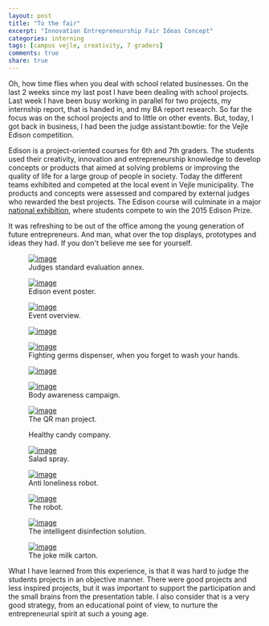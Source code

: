 ```yaml
---
layout: post
title: "To the fair"
excerpt: "Innovation Entrepreneurship Fair Ideas Concept"
categories: interning
tags: [campus vejle, creativity, 7 graders]
comments: true
share: true
---
```


Oh, how time flies when you deal with school related businesses. On the last 2 weeks since my last post I have been dealing with school projects. Last week I have been busy working in parallel for two projects, my internship report, that is handed in, and my BA report research. So far the focus was on the school projects and to little on other events. But, today, I got back in business, I had been the judge assistant:bowtie: for the Vejle Edison competition.

Edison is a project-oriented courses for 6th and 7th graders. The students used their creativity, innovation and entrepreneurship knowledge to develop concepts or products that aimed at solving problems or improving the quality of life for a large group of people in society. Today the different teams exhibited and competed at the local event in Vejle municipality. The products and concepts were assessed and compared by external judges who rewarded the best projects. The Edison course will culminate in a major <a href="http://www.award2015.dk/" target="_blank"> national exhibition</a>, where students compete to win the 2015 Edison Prize.

It was refreshing to be out of the office among the young generation of future entrepreneurs. And man, what over the top displays, prototypes and ideas they had. If you don't believe me see for yourself.

<figure>
	<a href="{{site.url}}/images/interning/11-11-2015/11218629_847195962068718_7674420340359536284_n.jpg"><img src="{{site.url}}/images/interning/11-11-2015/11218629_847195962068718_7674420340359536284_n.jpg" alt="image"></a>
	<figcaption>Judges standard evaluation annex.</figcaption>
</figure>

<figure>
	<a href="{{site.url}}/images/interning/11-11-2015/IMG_1672.jpg"><img src="{{site.url}}/images/interning/11-11-2015/IMG_1672.jpg" alt="image"></a>
	<figcaption>Edison event poster.</figcaption>
</figure>

<figure>
	<a href="{{site.url}}/images/interning/11-11-2015/IMG_1675.jpg"><img src="{{site.url}}/images/interning/11-11-2015/IMG_1675.jpg" alt="image"></a>
	<figcaption>Event overview.</figcaption>
</figure>

<figure>
	<a href="{{site.url}}/images/interning/11-11-2015/IMG_1676.jpg"><img src="{{site.url}}/images/interning/11-11-2015/IMG_1676.jpg" alt="image"></a>
</figure>

<figure>
	<a href="{{site.url}}/images/interning/11-11-2015/IMG_1677.png"><img src="{{site.url}}/images/interning/11-11-2015/IMG_1677.png" alt="image"></a>
	<figcaption>Fighting germs dispenser, when you forget to wash your hands.</figcaption>
</figure>

<figure>
	<a href="{{site.url}}/images/interning/11-11-2015/IMG_1679.png"><img src="{{site.url}}/images/interning/11-11-2015/IMG_1679.png" alt="image"></a>
</figure>

<figure>
	<a href="{{site.url}}/images/interning/11-11-2015/IMG_1680.png"><img src="{{site.url}}/images/interning/11-11-2015/IMG_1680.png" alt="image"></a>
	<figcaption>Body awareness campaign.</figcaption>
</figure>

<figure>
	<a href="{{site.url}}/images/interning/11-11-2015/IMG_1684.png"><img src="{{site.url}}/images/interning/11-11-2015/IMG_1684.png" alt="image"></a>
  <figcaption>The QR man project.</figcaption>
</figure>

<figure>
	<a href="{{site.url}}/images/interning/11-11-2015/IMG_1685.jpg><img src="{{site.url}}/images/interning/11-11-2015/IMG_1685.jpg" alt="image"></a>
  <figcaption>Healthy candy company.</figcaption>
</figure>

<figure>
	<a href="{{site.url}}/images/interning/11-11-2015/IMG_1686.jpg"><img src="{{site.url}}/images/interning/11-11-2015/IMG_1686.jpg" alt="image"></a>
	<figcaption>Salad spray.</figcaption>
</figure>

<figure>
	<a href="{{site.url}}/images/interning/11-11-2015/IMG_1688.png"><img src="{{site.url}}/images/interning/11-11-2015/IMG_1688.png" alt="image"></a>
	<figcaption>Anti loneliness robot.</figcaption>
</figure>

<figure>
	<a href="{{site.url}}/images/interning/11-11-2015/IMG_1694.png"><img src="{{site.url}}/images/interning/11-11-2015/IMG_1694.png" alt="image"></a>
	<figcaption>The robot.</figcaption>
</figure>

<figure>
	<a href="{{site.url}}/images/interning/11-11-2015/IMG_1691.png"><img src="{{site.url}}/images/interning/11-11-2015/IMG_1691.png" alt="image"></a>
	<figcaption>The intelligent disinfection solution.</figcaption>
</figure>

<figure>
	<a href="{{site.url}}/images/interning/11-11-2015/IMG_1692.png"><img src="{{site.url}}/images/interning/11-11-2015/IMG_1692.png" alt="image"></a>
	<figcaption>The joke milk carton.</figcaption>
</figure>

What I have learned from this experience, is that it was hard to judge the students projects in an objective manner. There were good projects and less inspired projects, but it was important to support the participation and the small brains from the presentation table. I also consider that is a very good strategy, from an educational point of view, to nurture the entrepreneurial spirit at such a young age.
